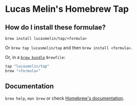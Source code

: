 # Lucas Melin's Homebrew Tap

## How do I install these formulae?

`brew install lucasmelin/tap/<formula>`

Or `brew tap lucasmelin/tap` and then `brew install <formula>`.

Or, in a [`brew bundle`](https://github.com/Homebrew/homebrew-bundle) `Brewfile`:

```ruby
tap "lucasmelin/tap"
brew "<formula>"
```

## Documentation

`brew help`, `man brew` or check [Homebrew's documentation](https://docs.brew.sh).
